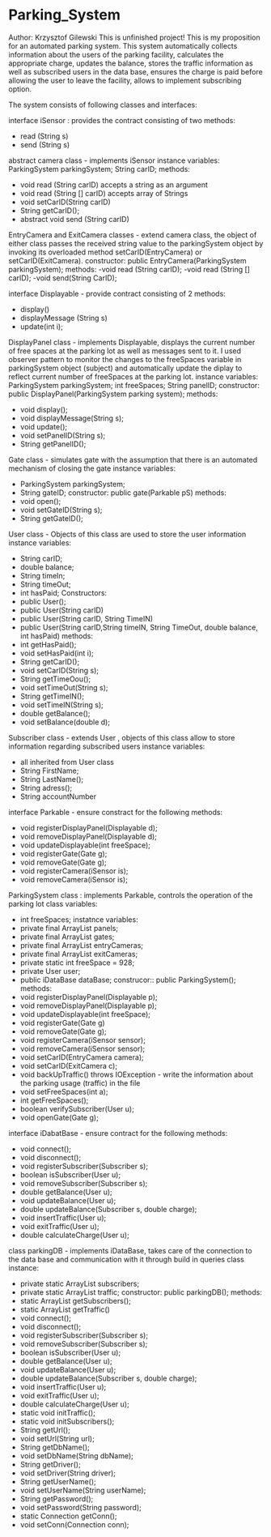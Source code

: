 # Parking_System
Author: Krzysztof Gilewski
This is unfinished project!
This is my proposition for an automated parking system.
This system automatically collects information about the users of the parking facility, calculates the appropriate charge, updates the balance, stores the traffic information as well as subscribed users in the data base, ensures the 
charge is paid before allowing the user to leave the facility, allows to implement subscribing option.   

The system consists of following classes and interfaces:

interface iSensor   : provides the contract consisting of two methods:
- read (String s)
- send (String s)

abstract camera class - implements iSensor
instance variables:
ParkingSystem parkingSystem;
String carID;
methods:
- void read (String carID) accepts a string as an argument
- void read (String [] carID) accepts array of Strings
- void setCarID(String carID)
- String getCarID();
- abstract void send (String carID)

EntryCamera and ExitCamera classes - extend camera class, the object of either class passes the received string value 
to the parkingSystem object by invoking its overloaded method setCarID(EntryCamera) or setCarID(ExitCamera).
constructor:
public EntryCamera(ParkingSystem parkingSystem);
methods:
-void read (String carID);
-void read (String [] carID);
-void send(String CarID);

interface Displayable - provide contract consisting of 2 methods:
- display()
- displayMessage (String s)
- update(int i);

DisplayPanel class - implements Displayable, displays the current number of free spaces at the parking lot as well as 
messages sent to it. I used observer pattern to monitor the changes to the freeSpaces variable in parkingSystem object (subject) and automatically update the diplay to reflect current number of freeSpaces at the parking lot.
instance variables:
ParkingSystem parkingSystem;
int freeSpaces;
String panelID;
constructor:
public DisplayPanel(ParkingSystem parking system);
methods:
- void display();
- void displayMessage(String s);
- void update();
- void setPanelID(String s);
- String getPanelID();

Gate class - simulates gate with the assumption that there is an automated mechanism of closing the gate
instance variables:
- ParkingSystem parkingSystem;
- String gateID;
constructor:
public gate(Parkable pS)
methods:
- void open();
- void setGateID(String s);
- String getGateID();

User class - Objects of this class are used to store the user information
instance variables:
- String carID;                 
- double balance;
- String timeIn;
- String timeOut;
- int hasPaid;
Constructors:
- public User();
- public User(String carID)
- public User(String carID, String TimeIN)
- public User(String carID,String timeIN, String TimeOut, double balance, int hasPaid)
methods:
- int getHasPaid();
- void setHasPaid(int i);
- String getCarID();
- void setCarID(String s);
- String getTimeOou();
- void setTimeOut(String s);
- String getTimeIN();
- void setTimeIN(String s);
- double getBalance();
- void setBalance(double d);

Subscriber class - extends User , objects of this class allow to store information regarding subscribed users
instance variables:
- all inherited from User class
- String FirstName;
- String LastName();
- String adress();
- String accountNumber

interface Parkable - ensure constract for the following methods:
- void registerDisplayPanel(Displayable d);
- void removeDisplayPanel(Displayable d);
- void updateDisplayable(int freeSpace); 
- void registerGate(Gate g);
- void removeGate(Gate g);
- void registerCamera(iSensor is);
- void removeCamera(iSensor is);

ParkingSystem class : implements Parkable, controls the operation of the parking lot
class variables:
- int freeSpaces;
instatnce variables:
- private final ArrayList<Displayable> panels;
- private final ArrayList<Gate> gates;                 
- private final ArrayList<iSensor> entryCameras;    
- private final ArrayList<iSensor> exitCameras;       
- private static int freeSpace = 928;         
- private User user;                         
- public iDataBase dataBase; 
construcor::
public ParkingSystem();
methods:
- void registerDisplayPanel(Displayable p);
- void removeDisplayPanel(Displayable p);
- void updateDisplayable(int freeSpace);
- void registerGate(Gate g)
- void removeGate(Gate g);
- void registerCamera(iSensor sensor);
- void removeCamera(iSensor sensor);
- void setCarID(EntryCamera camera);
- void setCarID(ExitCamera c);
- void backUpTraffic() throws IOException     - write the information about the parking usage (traffic) in the file
- void setFreeSpaces(int a);
- int getFreeSpaces();
- boolean verifySubscriber(User u);
- void openGate(Gate g);

interface iDabatBase  - ensure contract for the following methods:
- void connect();
- void disconnect();
- void registerSubscriber(Subscriber s);
- boolean isSubscriber(User u);
- void removeSubscriber(Subscriber s);
- double getBalance(User u);
- void updateBalance(User u);
- double updateBalance(Subscriber s, double charge);
- void insertTraffic(User u);
- void exitTraffic(User u);
- double calculateCharge(User u);

class parkingDB - implements iDataBase, takes care of the connection to the data base and communication with it through build in queries
class instance:
- private static ArrayList<Subscriber> subscribers;
- private static ArrayList<User> traffic;
constructor:
public parkingDB();
methods:
- static ArrayList<Subscriber> getSubscribers();
- static ArrayList<User> getTraffic()
- void connect();
- void disconnect();
- void registerSubscriber(Subscriber s);
- void removeSubscriber(Subscriber s);
- boolean isSubscriber(User u);
- double getBalance(User u);
- void updateBalance(User u);
- double updateBalance(Subscriber s, double charge);
- void insertTraffic(User u);
- void exitTraffic(User u);
- double calculateCharge(User u);
- static void initTraffic();
- static void initSubscribers();
- String getUrl();
- void setUrl(String url);
- String getDbName();
- void setDbName(String dbName);
- String getDriver();
- void setDriver(String driver);
- String getUserName();
- void setUserName(String userName);
- String getPassword();
- void setPassword(String password);
- static Connection getConn();
- void setConn(Connection conn);

